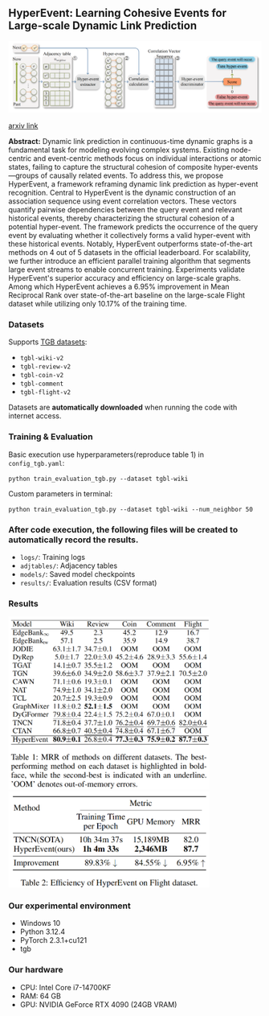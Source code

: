 ## HyperEvent: Learning Cohesive Events for Large-scale Dynamic Link Prediction
<img src="./framework.PNG"  width="1000"/>

[arxiv link](https://arxiv.org/abs/2507.11836)

**Abstract:** Dynamic link prediction in continuous-time dynamic graphs is a fundamental task for modeling evolving complex systems. Existing node-centric and event-centric methods focus on individual interactions or atomic states, failing to capture the structural cohesion of composite hyper-events—groups of causally related events. To address this, we propose HyperEvent, a framework reframing dynamic link prediction as hyper-event recognition. Central to HyperEvent is the dynamic construction of an association sequence using event correlation vectors. These vectors quantify pairwise dependencies between the query event and relevant historical events, thereby characterizing the structural cohesion of a potential hyper-event. The framework predicts the occurrence of the query event by evaluating whether it collectively forms a valid hyper-event with these historical events. Notably, HyperEvent outperforms state-of-the-art methods on 4 out of 5 datasets in the official leaderboard. For scalability, we further introduce an efficient parallel training algorithm that segments large event streams to enable concurrent training. Experiments validate HyperEvent's superior accuracy and efficiency on large-scale graphs.  Among which HyperEvent achieves a 6.95\% improvement in Mean Reciprocal Rank over state-of-the-art baseline on the large-scale Flight dataset while utilizing only 10.17\% of the training time. 
### Datasets
Supports [TGB datasets](https://tgb.complexdatalab.com/docs/leader_linkprop/):
- `tgbl-wiki-v2`
- `tgbl-review-v2`
- `tgbl-coin-v2`
- `tgbl-comment`
- `tgbl-flight-v2`
  
Datasets are **automatically downloaded** when running the code with internet access.
### Training & Evaluation
Basic execution use hyperparameters(reproduce table 1) in `config_tgb.yaml`:
```
python train_evaluation_tgb.py --dataset tgbl-wiki
```
Custom parameters in terminal:
```
python train_evaluation_tgb.py --dataset tgbl-wiki --num_neighbor 50
```
### After code execution, the following files will be created to automatically record the results.
- `logs/`: Training logs
- `adjtables/`: Adjacency tables
- `models/`: Saved model checkpoints
- `results/`: Evaluation results (CSV format)
### Results
<img src="./table1.PNG" alt="Experimental Results 1" width="400"/>  <img src="./table2.PNG" alt="Experimental Results 2" width="400"/>
### Our experimental environment
- Windows 10
- Python 3.12.4
- PyTorch 2.3.1+cu121
- tgb
### Our hardware
- CPU: Intel Core i7-14700KF 
- RAM: 64 GB
- GPU: NVIDIA GeForce RTX 4090 (24GB VRAM)
